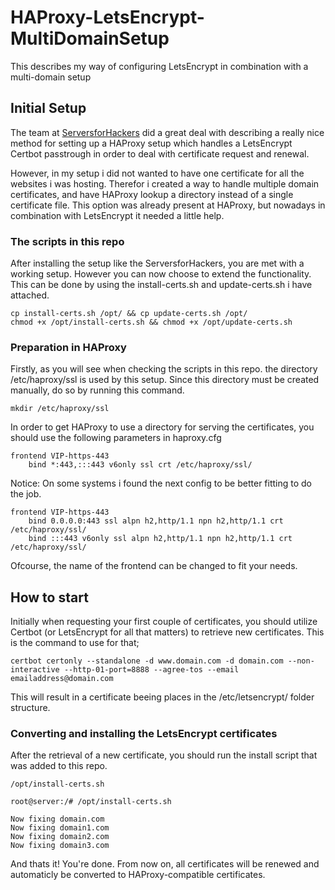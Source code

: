# HAProxy-LetsEncrypt-MultiDomainSetup
This describes my way of configuring LetsEncrypt in combination with a multi-domain setup


## Initial Setup
The team at [ServersforHackers](https://serversforhackers.com/c/letsencrypt-with-haproxy) did a great deal with describing a really nice method for setting up a HAProxy setup which handles a LetsEncrypt Certbot passtrough in order to deal with certificate request and renewal.

However, in my setup i did not wanted to have one certificate for all the websites i was hosting. Therefor i created a way to handle multiple domain certificates, and have HAProxy lookup a directory instead of a single certificate file. This option was already present at HAProxy, but nowadays in combination with LetsEncrypt it needed a little help.

### The scripts in this repo
After installing the setup like the ServersforHackers, you are met with a working setup. However you can now choose to extend the functionality. This can be done by using the install-certs.sh and update-certs.sh i have attached.

```
cp install-certs.sh /opt/ && cp update-certs.sh /opt/
chmod +x /opt/install-certs.sh && chmod +x /opt/update-certs.sh
```

### Preparation in HAProxy
Firstly, as you will see when checking the scripts in this repo. the directory /etc/haproxy/ssl is used by this setup. Since this directory must be created manually, do so by running this command.

```
mkdir /etc/haproxy/ssl
```

In order to get HAProxy to use a directory for serving the certificates, you should use the following parameters in haproxy.cfg

```
frontend VIP-https-443
    bind *:443,:::443 v6only ssl crt /etc/haproxy/ssl/
```
Notice: On some systems i found the next config to be better fitting to do the job.

```
frontend VIP-https-443
    bind 0.0.0.0:443 ssl alpn h2,http/1.1 npn h2,http/1.1 crt /etc/haproxy/ssl/
    bind :::443 v6only ssl alpn h2,http/1.1 npn h2,http/1.1 crt /etc/haproxy/ssl/
```

Ofcourse, the name of the frontend can be changed to fit your needs.

## How to start
Initially when requesting your first couple of certificates, you should utilize Certbot (or LetsEncrypt for all that matters) to retrieve new certificates. This is the command to use for that;

```
certbot certonly --standalone -d www.domain.com -d domain.com --non-interactive --http-01-port=8888 --agree-tos --email emailaddress@domain.com
```

This will result in a certificate beeing places in the /etc/letsencrypt/ folder structure. 

### Converting and installing the LetsEncrypt certificates
After the retrieval of a new certificate, you should run the install script that was added to this repo.

```
/opt/install-certs.sh

root@server:/# /opt/install-certs.sh

Now fixing domain.com
Now fixing domain1.com
Now fixing domain2.com
Now fixing domain3.com
```

And thats it! You're done. From now on, all certificates will be renewed and automaticly be converted to HAProxy-compatible certificates.
